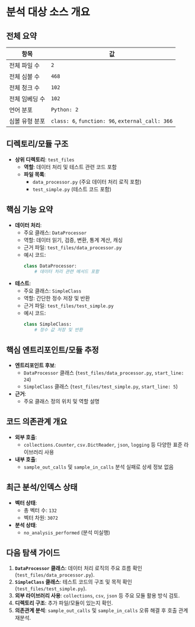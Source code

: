 # 분석 대상 소스 개요

## 전체 요약
| 항목                | 값                     |
|---------------------|------------------------|
| 전체 파일 수        | `2`                   |
| 전체 심볼 수        | `468`                 |
| 전체 청크 수        | `102`                 |
| 전체 임베딩 수      | `102`                 |
| 언어 분포           | `Python: 2`           |
| 심볼 유형 분포      | `class: 6`, `function: 96`, `external_call: 366` |

## 디렉토리/모듈 구조
- **상위 디렉토리**: `test_files`
  - **역할**: 데이터 처리 및 테스트 관련 코드 포함
  - **파일 목록**:
    - `data_processor.py` (주요 데이터 처리 로직 포함)
    - `test_simple.py` (테스트 코드 포함)

## 핵심 기능 요약
- **데이터 처리**:
  - 주요 클래스: `DataProcessor`
  - 역할: 데이터 읽기, 검증, 변환, 통계 계산, 캐싱
  - 근거 파일: `test_files/data_processor.py`
  - 예시 코드:
    ```python
    class DataProcessor:
        # 데이터 처리 관련 메서드 포함
    ```
- **테스트**:
  - 주요 클래스: `SimpleClass`
  - 역할: 간단한 정수 저장 및 반환
  - 근거 파일: `test_files/test_simple.py`
  - 예시 코드:
    ```python
    class SimpleClass:
        # 정수 값 저장 및 반환
    ```

## 핵심 엔트리포인트/모듈 추정
- **엔트리포인트 후보**:
  - `DataProcessor` 클래스 (`test_files/data_processor.py`, `start_line: 24`)
  - `SimpleClass` 클래스 (`test_files/test_simple.py`, `start_line: 5`)
- **근거**:
  - 주요 클래스 정의 위치 및 역할 설명

## 코드 의존관계 개요
- **외부 호출**:
  - `collections.Counter`, `csv.DictReader`, `json`, `logging` 등 다양한 표준 라이브러리 사용
- **내부 호출**:
  - `sample_out_calls` 및 `sample_in_calls` 분석 실패로 상세 정보 없음

## 최근 분석/인덱스 상태
- **벡터 상태**:
  - 총 벡터 수: `132`
  - 벡터 차원: `3072`
- **분석 상태**:
  - `no_analysis_performed` (분석 미실행)

## 다음 탐색 가이드
1. **`DataProcessor` 클래스**: 데이터 처리 로직의 주요 흐름 확인 (`test_files/data_processor.py`).
2. **`SimpleClass` 클래스**: 테스트 코드의 구조 및 목적 확인 (`test_files/test_simple.py`).
3. **외부 라이브러리 사용**: `collections`, `csv`, `json` 등 주요 모듈 활용 방식 검토.
4. **디렉토리 구조**: 추가 파일/모듈이 있는지 확인.
5. **의존관계 분석**: `sample_out_calls` 및 `sample_in_calls` 오류 해결 후 호출 관계 재분석.